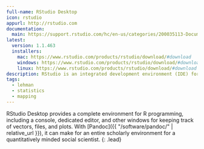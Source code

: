 ```yaml
---
full-name: RStudio Desktop
icon: rstudio
appurl: http://rstudio.com
documentation:
  main: https://support.rstudio.com/hc/en-us/categories/200035113-Documentation
latest:
  version: 1.1.463
  installers: 
    mac: https://www.rstudio.com/products/rstudio/download/#download
    windows: https://www.rstudio.com/products/rstudio/download/#download
    linux: https://www.rstudio.com/products/rstudio/download/#download
description: RStudio is an integrated development environment (IDE) for R.
tags:
  - lehman
  - statistics
  - mapping
---
```


RStudio Desktop provides a complete environment for R programming, including a
console, dedicated editor, and other windows for keeping track of vectors,
files, and plots. With [Pandoc]({{ "/software/pandoc/" | relative_url }}), it can make for an entire scholarly
environment for a quantitatively minded social scientist.
{: .lead}
